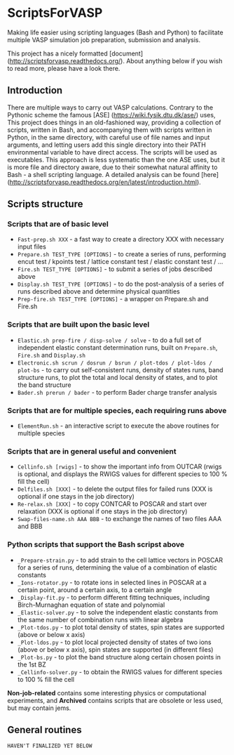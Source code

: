 ScriptsForVASP
==============
Making life easier using scripting languages (Bash and Python) to facilitate multiple VASP simulation job preparation, submission and analysis.

This project has a nicely formatted [document] (http://scriptsforvasp.readthedocs.org/). About anything below if you wish to read more, please have a look there.

Introduction
------------

There are multiple ways to carry out VASP calculations. Contrary to the Pythonic scheme the famous [ASE] (https://wiki.fysik.dtu.dk/ase/) uses, This project does things in an old-fashioned way, providing a collection of scripts, written in Bash, and accompanying them with scripts written in Python, in the same directory, with careful use of file names and input arguments, and letting users add this single directory into their PATH environmental variable to have direct access. The scripts will be used as executables. This approach is less systematic than the one ASE uses, but it is more file and directory aware, due to their somewhat natural affinity to Bash - a shell scripting language. A detailed analysis can be found [here] (http://scriptsforvasp.readthedocs.org/en/latest/introduction.html).

Scripts structure
-----------------

### Scripts that are of basic level

* `Fast-prep.sh XXX` - a fast way to create a directory XXX with necessary input files
* `Prepare.sh TEST_TYPE [OPTIONS]` - to create a series of runs, performing encut test / kpoints test / lattice constant test / elastic constant test / ...
* `Fire.sh TEST_TYPE [OPTIONS]` - to submit a series of jobs described above
* `Display.sh TEST_TYPE [OPTIONS]` - to do the post-analysis of a series of runs described above and determine physical quantities
* `Prep-fire.sh TEST_TYPE [OPTIONS]` - a wrapper on Prepare.sh and Fire.sh

### Scripts that are built upon the basic level

* `Elastic.sh prep-fire / disp-solve / solve` - to do a full set of independent elastic constant determination runs, built on `Prepare.sh`, `Fire.sh` and `Display.sh`
* `Electronic.sh scrun / dosrun / bsrun / plot-tdos / plot-ldos / plot-bs` - to carry out self-consistent runs, density of states runs, band structure runs, to plot the total and local density of states, and to plot the band structure
* `Bader.sh prerun / bader` - to perform Bader charge transfer analysis

### Scripts that are for multiple species, each requiring runs above

* `ElementRun.sh` - an interactive script to execute the above routines for multiple species

### Scripts that are in general useful and convenient

* `Cellinfo.sh [rwigs]` - to show the important info from OUTCAR (rwigs is optional, and displays the RWIGS values for different species to 100 % fill the cell)
* `Delfiles.sh [XXX]` - to delete the output files for failed runs (XXX is optional if one stays in the job directory)
* `Re-relax.sh [XXX]` - to copy CONTCAR to POSCAR and start over relaxation (XXX is optional if one stays in the job directory)
* `Swap-files-name.sh AAA BBB` - to exchange the names of two files AAA and BBB

### Python scripts that support the Bash scripst above

* `_Prepare-strain.py` - to add strain to the cell lattice vectors in POSCAR for a series of runs, determining the value of a combination of elastic constants
* `_Ions-rotator.py` - to rotate ions in selected lines in POSCAR at a certain point, around a certain axis, to a certain angle
* `_Display-fit.py` - to perform different fitting techniques, including Birch-Murnaghan equation of state and polynomial
* `_Elastic-solver.py` - to solve the independent elastic constants from the same number of combination runs with linear algebra
* `_Plot-tdos.py` - to plot total density of states, spin states are supported (above or below x axis)
* `_Plot-ldos.py` - to plot local projected density of states of two ions (above or below x axis), spin states are supported (in different files)
* `_Plot-bs.py` - to plot the band structure along certain chosen points in the 1st BZ
* `_Cellinfo-solver.py` - to obtain the RWIGS values for different species to 100 % fill the cell

__Non-job-related__ contains some interesting physics or computational experiments, and __Archived__ contains scripts that are obsolete or less used, but may contain jems.

General routines
---------------------
    HAVEN'T FINALIZED YET BELOW
